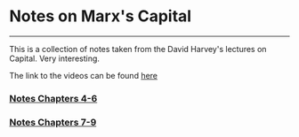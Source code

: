 # Notes on Marx's Capital
---

This is a collection of notes taken from the David Harvey's lectures on Capital.  Very interesting.

The link to the videos can be found [here](http://davidharvey.org/2008/07/marxs-capital-class-06/)


### [Notes Chapters 4-6](http://nbviewer.ipython.org/github/nejohnson2/Marx-Capital/blob/master/Ch_4-6/Ch_4-6.ipynb)
### [Notes Chapters 7-9](http://nbviewer.ipython.org/github/nejohnson2/Marx-Capital/blob/master/Ch_7-9/Ch_7-9.ipynb)
